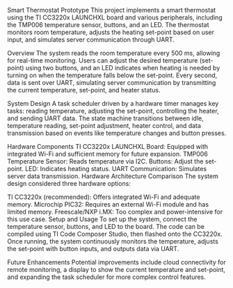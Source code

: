 Smart Thermostat Prototype
This project implements a smart thermostat using the TI CC3220x LAUNCHXL board and various peripherals, including the TMP006 temperature sensor, buttons, and an LED. The thermostat monitors room temperature, adjusts the heating set-point based on user input, and simulates server communication through UART.

Overview
The system reads the room temperature every 500 ms, allowing for real-time monitoring. Users can adjust the desired temperature (set-point) using two buttons, and an LED indicates when heating is needed by turning on when the temperature falls below the set-point. Every second, data is sent over UART, simulating server communication by transmitting the current temperature, set-point, and heater status.

System Design
A task scheduler driven by a hardware timer manages key tasks: reading temperature, adjusting the set-point, controlling the heater, and sending UART data. The state machine transitions between idle, temperature reading, set-point adjustment, heater control, and data transmission based on events like temperature changes and button presses.

Hardware Components
TI CC3220x LAUNCHXL Board: Equipped with integrated Wi-Fi and sufficient memory for future expansion.
TMP006 Temperature Sensor: Reads temperature via I2C.
Buttons: Adjust the set-point.
LED: Indicates heating status.
UART Communication: Simulates server data transmission.
Hardware Architecture Comparison
The system design considered three hardware options:

TI CC3220x (recommended): Offers integrated Wi-Fi and adequate memory.
Microchip PIC32: Requires an external Wi-Fi module and has limited memory.
Freescale/NXP i.MX: Too complex and power-intensive for this use case.
Setup and Usage
To set up the system, connect the temperature sensor, buttons, and LED to the board. The code can be compiled using TI Code Composer Studio, then flashed onto the CC3220x. Once running, the system continuously monitors the temperature, adjusts the set-point with button inputs, and outputs data via UART.

Future Enhancements
Potential improvements include cloud connectivity for remote monitoring, a display to show the current temperature and set-point, and expanding the task scheduler for more complex control features.
